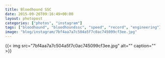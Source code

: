 ```yaml
---
title: Bloodhound SSC
date: 2015-09-26T09:16:49+00:00
layout: photopost
categories: ["photos", "instagram"]
tags: ["bloodhound", "bloodhoundssc", "speed", "record", "engineering"]
image: "blog/instagram/7bf4aa7a7c504a5f7c0ac745099cf3ee.jpg"
---
```


{{< img src="7bf4aa7a7c504a5f7c0ac745099cf3ee.jpg" alt="" caption="" >}}



